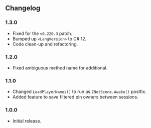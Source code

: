 ## Changelog

### 1.3.0

  * Fixed for the `v0.220.3` patch.
  * Bumped up `<LangVersion>` to C# 12.
  * Code clean-up and refactoring.

### 1.2.0

  * Fixed ambiguous method name for additional.

### 1.1.0

  * Changed `LoadPlayerNames()` to run as `ZNetScene.Awake()` postfix.
  * Added feature to save filtered pin owners between sessions.

### 1.0.0

  * Initial release.